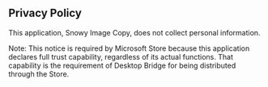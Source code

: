 ﻿## Privacy Policy

This application, Snowy Image Copy, does not collect personal information.

Note: This notice is required by Microsoft Store because this application declares full trust capability, regardless of its actual functions. That capability is the requirement of Desktop Bridge for being distributed through the Store.